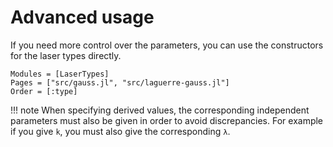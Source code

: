 # Advanced usage

If you need more control over the parameters, you can use the constructors for the
laser types directly.

```@autodocs
Modules = [LaserTypes]
Pages = ["src/gauss.jl", "src/laguerre-gauss.jl"]
Order = [:type]
```
!!! note
    When specifying derived values, the corresponding independent parameters must also be given in order to avoid discrepancies. For example if you give `k`,
    you must also give the corresponding `λ`.